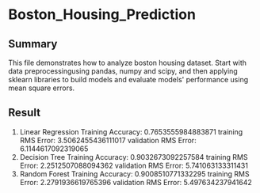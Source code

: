 # Boston_Housing_Prediction

## Summary
This file demonstrates how to analyze boston housing dataset.
Start with data preprocessingusing pandas, numpy and scipy, and then applying sklearn libraries to build models and evaluate models' performance using mean square errors.

## Result
1. Linear Regression Training Accuracy: 0.7653555984883871
    training RMS Error: 3.5062455436111017
    validation RMS Error: 6.1144617092319065
2. Decision Tree Training Accuracy: 0.9032673092257584
    training RMS Error: 2.2512507088094362
    validation RMS Error: 5.741063133311431
3. Random Forest Training Accuracy: 0.9008510771332295
    training RMS Error: 2.2791936619765396
    validation RMS Error: 5.497634237941642
